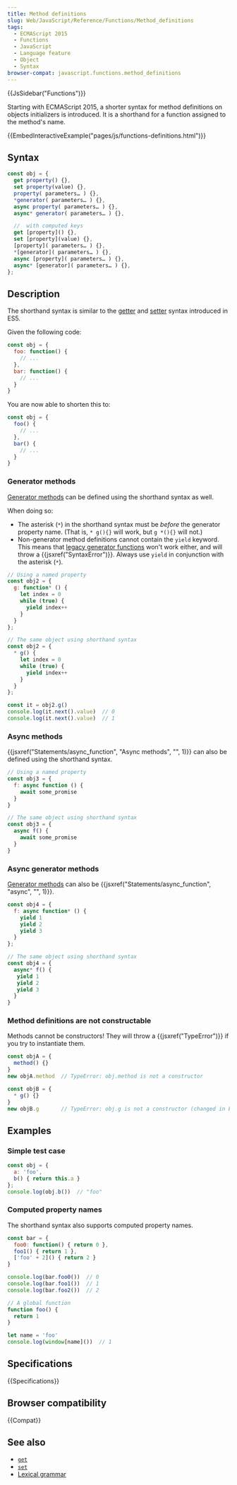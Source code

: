 ```yaml
---
title: Method definitions
slug: Web/JavaScript/Reference/Functions/Method_definitions
tags:
  - ECMAScript 2015
  - Functions
  - JavaScript
  - Language feature
  - Object
  - Syntax
browser-compat: javascript.functions.method_definitions
---
```

{{JsSidebar("Functions")}}

Starting with ECMAScript 2015, a shorter syntax for method definitions on
objects initializers is introduced. It is a shorthand for a function assigned to
the method's name.

{{EmbedInteractiveExample("pages/js/functions-definitions.html")}}

## Syntax

```js
const obj = {
  get property() {},
  set property(value) {},
  property( parameters… ) {},
  *generator( parameters… ) {},
  async property( parameters… ) {},
  async* generator( parameters… ) {},

  //  with computed keys
  get [property]() {},
  set [property](value) {},
  [property]( parameters… ) {},
  *[generator]( parameters… ) {},
  async [property]( parameters… ) {},
  async* [generator]( parameters… ) {},
};
```

## Description

The shorthand syntax is similar to the
[getter](/en-US/docs/Web/JavaScript/Reference/Functions/get) and
[setter](/en-US/docs/Web/JavaScript/Reference/Functions/set) syntax introduced
in ES5.

Given the following code:

```js
const obj = {
  foo: function() {
    // ...
  },
  bar: function() {
    // ...
  }
}
```

You are now able to shorten this to:

```js
const obj = {
  foo() {
    // ...
  },
  bar() {
    // ...
  }
}
```

### Generator methods

[Generator methods](/en-US/docs/Web/JavaScript/Reference/Statements/function*)
can be defined using the shorthand syntax as well.

When doing so:

- The asterisk (`*`) in the shorthand syntax must be _before_ the generator
  property name. (That is, `* g(){}` will work, but `g *(){}` will not.)
- Non-generator method definitions cannot contain the `yield` keyword. This
  means that
  [legacy generator functions](/en-US/docs/Web/JavaScript/Reference/Statements/Legacy_generator_function)
  won't work either, and will throw a {{jsxref("SyntaxError")}}. Always
  use `yield` in conjunction with the asterisk (`*`).

```js
// Using a named property
const obj2 = {
  g: function* () {
    let index = 0
    while (true) {
      yield index++
    }
  }
};

// The same object using shorthand syntax
const obj2 = {
  * g() {
    let index = 0
    while (true) {
      yield index++
    }
  }
};

const it = obj2.g()
console.log(it.next().value)  // 0
console.log(it.next().value)  // 1
```

### Async methods

{{jsxref("Statements/async_function", "Async methods", "", 1)}}
can also be defined using the shorthand syntax.

```js
// Using a named property
const obj3 = {
  f: async function () {
    await some_promise
  }
}

// The same object using shorthand syntax
const obj3 = {
  async f() {
    await some_promise
  }
}
```

### Async generator methods

[Generator methods](/en-US/docs/Web/JavaScript/Reference/Statements/function*)
can also be
{{jsxref("Statements/async_function", "async", "", 1)}}.

```js
const obj4 = {
  f: async function* () {
    yield 1
    yield 2
    yield 3
  }
};

// The same object using shorthand syntax
const obj4 = {
  async* f() {
   yield 1
   yield 2
   yield 3
  }
}
```

### Method definitions are not constructable

Methods cannot be constructors! They will throw a
{{jsxref("TypeError")}} if you try to instantiate them.

```js example-bad
const objA = {
  method() {}
}
new objA.method  // TypeError: obj.method is not a constructor

const objB = {
  * g() {}
}
new objB.g       // TypeError: obj.g is not a constructor (changed in ES2016)
```

## Examples

### Simple test case

```js
const obj = {
  a: 'foo',
  b() { return this.a }
};
console.log(obj.b())  // "foo"
```

### Computed property names

The shorthand syntax also supports computed property names.

```js
const bar = {
  foo0: function() { return 0 },
  foo1() { return 1 },
  ['foo' + 2]() { return 2 }
}

console.log(bar.foo0())  // 0
console.log(bar.foo1())  // 1
console.log(bar.foo2())  // 2

// A global function
function foo() {
  return 1
}

let name = 'foo'
console.log(window[name]())  // 1
```

## Specifications

{{Specifications}}

## Browser compatibility

{{Compat}}

## See also

- [`get`](/en-US/docs/Web/JavaScript/Reference/Functions/get)
- [`set`](/en-US/docs/Web/JavaScript/Reference/Functions/set)
- [Lexical grammar](/en-US/docs/Web/JavaScript/Reference/Lexical_grammar)
